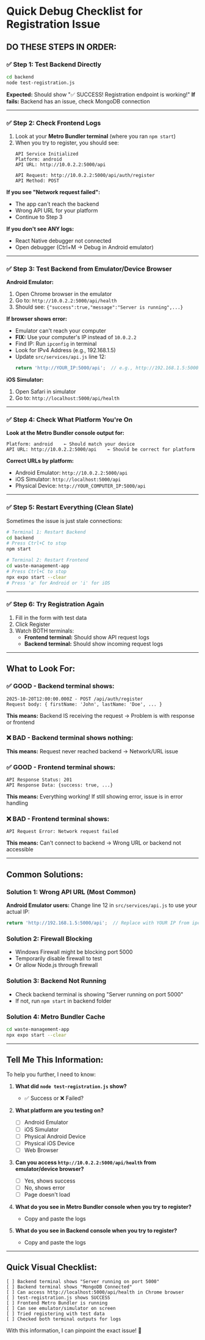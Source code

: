 # Quick Debug Checklist for Registration Issue

## DO THESE STEPS IN ORDER:

### ✅ Step 1: Test Backend Directly
```bash
cd backend
node test-registration.js
```

**Expected:** Should show "✅ SUCCESS! Registration endpoint is working!"
**If fails:** Backend has an issue, check MongoDB connection

---

### ✅ Step 2: Check Frontend Logs

1. Look at your **Metro Bundler terminal** (where you ran `npm start`)
2. When you try to register, you should see:
   ```
   API Service Initialized
   Platform: android
   API URL: http://10.0.2.2:5000/api
   
   API Request: http://10.0.2.2:5000/api/auth/register
   API Method: POST
   ```

**If you see "Network request failed":**
- The app can't reach the backend
- Wrong API URL for your platform
- Continue to Step 3

**If you don't see ANY logs:**
- React Native debugger not connected
- Open debugger (Ctrl+M → Debug in Android emulator)

---

### ✅ Step 3: Test Backend from Emulator/Device Browser

**Android Emulator:**
1. Open Chrome browser in the emulator
2. Go to: `http://10.0.2.2:5000/api/health`
3. Should see: `{"success":true,"message":"Server is running",...}`

**If browser shows error:**
- Emulator can't reach your computer
- **FIX:** Use your computer's IP instead of `10.0.2.2`
- Find IP: Run `ipconfig` in terminal
- Look for IPv4 Address (e.g., 192.168.1.5)
- Update `src/services/api.js` line 12:
  ```javascript
  return 'http://YOUR_IP:5000/api';  // e.g., http://192.168.1.5:5000/api
  ```

**iOS Simulator:**
1. Open Safari in simulator
2. Go to: `http://localhost:5000/api/health`

---

### ✅ Step 4: Check What Platform You're On

**Look at the Metro Bundler console output for:**
```
Platform: android    ← Should match your device
API URL: http://10.0.2.2:5000/api    ← Should be correct for platform
```

**Correct URLs by platform:**
- Android Emulator: `http://10.0.2.2:5000/api`
- iOS Simulator: `http://localhost:5000/api`
- Physical Device: `http://YOUR_COMPUTER_IP:5000/api`

---

### ✅ Step 5: Restart Everything (Clean Slate)

Sometimes the issue is just stale connections:

```bash
# Terminal 1: Restart Backend
cd backend
# Press Ctrl+C to stop
npm start

# Terminal 2: Restart Frontend
cd waste-management-app
# Press Ctrl+C to stop
npx expo start --clear
# Press 'a' for Android or 'i' for iOS
```

---

### ✅ Step 6: Try Registration Again

1. Fill in the form with test data
2. Click Register
3. Watch BOTH terminals:
   - **Frontend terminal:** Should show API request logs
   - **Backend terminal:** Should show incoming request logs

---

## What to Look For:

### ✅ GOOD - Backend terminal shows:
```
2025-10-20T12:00:00.000Z - POST /api/auth/register
Request body: { firstName: 'John', lastName: 'Doe', ... }
```
**This means:** Backend IS receiving the request → Problem is with response or frontend

### ❌ BAD - Backend terminal shows nothing:
**This means:** Request never reached backend → Network/URL issue

### ✅ GOOD - Frontend terminal shows:
```
API Response Status: 201
API Response Data: {success: true, ...}
```
**This means:** Everything working! If still showing error, issue is in error handling

### ❌ BAD - Frontend terminal shows:
```
API Request Error: Network request failed
```
**This means:** Can't connect to backend → Wrong URL or backend not accessible

---

## Common Solutions:

### Solution 1: Wrong API URL (Most Common)
**Android Emulator users:**
Change line 12 in `src/services/api.js` to use your actual IP:
```javascript
return 'http://192.168.1.5:5000/api';  // Replace with YOUR IP from ipconfig
```

### Solution 2: Firewall Blocking
- Windows Firewall might be blocking port 5000
- Temporarily disable firewall to test
- Or allow Node.js through firewall

### Solution 3: Backend Not Running
- Check backend terminal is showing "Server running on port 5000"
- If not, run `npm start` in backend folder

### Solution 4: Metro Bundler Cache
```bash
cd waste-management-app
npx expo start --clear
```

---

## Tell Me This Information:

To help you further, I need to know:

1. **What did `node test-registration.js` show?**
   - ✅ Success or ❌ Failed?

2. **What platform are you testing on?**
   - [ ] Android Emulator
   - [ ] iOS Simulator  
   - [ ] Physical Android Device
   - [ ] Physical iOS Device
   - [ ] Web Browser

3. **Can you access `http://10.0.2.2:5000/api/health` from emulator/device browser?**
   - [ ] Yes, shows success
   - [ ] No, shows error
   - [ ] Page doesn't load

4. **What do you see in Metro Bundler console when you try to register?**
   - Copy and paste the logs

5. **What do you see in Backend console when you try to register?**
   - Copy and paste the logs

---

## Quick Visual Checklist:

```
[ ] Backend terminal shows "Server running on port 5000"
[ ] Backend terminal shows "MongoDB Connected"
[ ] Can access http://localhost:5000/api/health in Chrome browser
[ ] test-registration.js shows SUCCESS
[ ] Frontend Metro Bundler is running
[ ] Can see emulator/simulator on screen
[ ] Tried registering with test data
[ ] Checked both terminal outputs for logs
```

With this information, I can pinpoint the exact issue! 🎯
